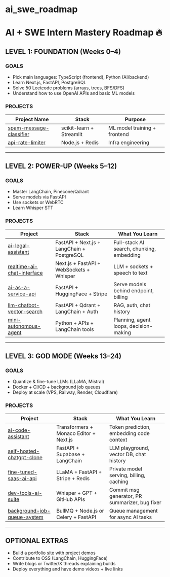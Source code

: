 # ai_swe_roadmap

# AI + SWE Intern Mastery Roadmap 🔥

## LEVEL 1: FOUNDATION (Weeks 0–4)

### GOALS

- Pick main languages: TypeScript (frontend), Python (AI/backend)
- Learn Next.js, FastAPI, PostgreSQL
- Solve 50 Leetcode problems (arrays, trees, BFS/DFS)
- Understand how to use OpenAI APIs and basic ML models

### PROJECTS

| Project Name | Stack | Purpose |
| --- | --- | --- |
| [spam-message-classifier](https://github.com/DavidAdeboye/spam-message-classifier) | scikit-learn + Streamlit | ML model training + frontend |
| [api-rate-limiter](https://github.com/DavidAdeboye/api-rate-limiter) | Node.js + Redis | Infra engineering |

---

## LEVEL 2: POWER-UP (Weeks 5–12)

### GOALS

- Master LangChain, Pinecone/Qdrant
- Serve models via FastAPI
- Use sockets or WebRTC
- Learn Whisper STT

### PROJECTS

| Project | Stack | What You Learn |
| --- | --- | --- |
| [ai-legal-assistant](https://github.com/DavidAdeboye/ai-legal-assistant) | FastAPI + Next.js + LangChain + PostgreSQL | Full-stack AI search, chunking, embedding |
| [realtime-ai-chat-interface](https://github.com/DavidAdeboye/realtime-ai-chat-interface) | Next.js + FastAPI + WebSockets + Whisper | LLM + sockets + speech to text |
| [ai-as-a-service-api](https://github.com/DavidAdeboye/ai-as-a-service-api) | FastAPI + HuggingFace + Stripe | Serve models behind endpoint, billing |
| [llm-chatbot-vector-search](https://github.com/DavidAdeboye/llm-chatbot-vector-search) | FastAPI + Qdrant + LangChain + Auth | RAG, auth, chat history |
| [mini-autonomous-agent](https://github.com/DavidAdeboye/mini-autonomous-agent) | Python + APIs + LangChain tools | Planning, agent loops, decision-making |

---

## LEVEL 3: GOD MODE (Weeks 13–24)

### GOALS

- Quantize & fine-tune LLMs (LLaMA, Mistral)
- Docker + CI/CD + background job queues
- Deploy at scale (VPS, Railway, Render, Cloudflare)

### PROJECTS

| Project | Stack | What You Learn |
| --- | --- | --- |
| [ai-code-assistant](https://github.com/DavidAdeboye/ai-code-assistant) | Transformers + Monaco Editor + Next.js | Token prediction, embedding code context |
| [self-hosted-chatgpt-clone](https://github.com/DavidAdeboye/self-hosted-chatgpt-clone) | FastAPI + Supabase + LangChain | LLM playground, vector DB, chat history |
| [fine-tuned-saas-ai-api](https://github.com/DavidAdeboye/fine-tuned-saas-ai-api) | LLaMA + FastAPI + Stripe + Redis | Private model serving, billing, caching |
| [dev-tools-ai-suite](https://github.com/DavidAdeboye/dev-tools-ai-suite) | Whisper + GPT + GitHub APIs | Commit msg generator, PR summarizer, bug fixer |
| [background-job-queue-system](https://github.com/DavidAdeboye/background-job-queue-system) | BullMQ + Node.js or Celery + FastAPI | Queue management for async AI tasks |

---

## OPTIONAL EXTRAS

- Build a portfolio site with project demos
- Contribute to OSS (LangChain, HuggingFace)
- Write blogs or Twitter/X threads explaining builds
- Deploy everything and have demo videos + live links
